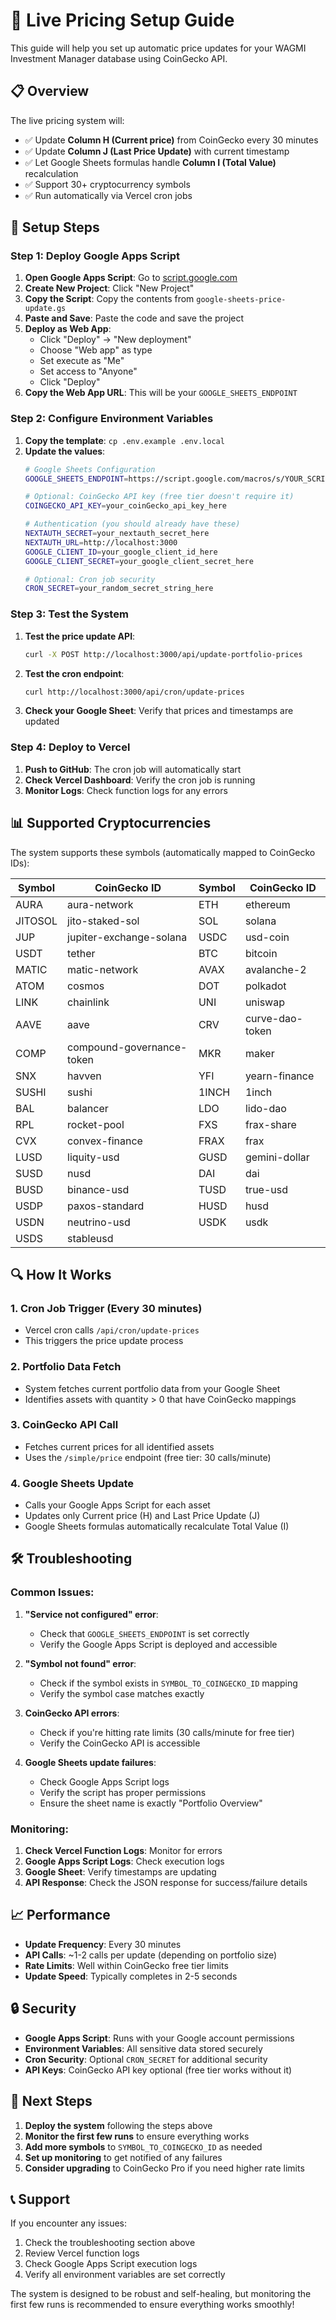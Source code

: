 # 🚀 Live Pricing Setup Guide

This guide will help you set up automatic price updates for your WAGMI Investment Manager database using CoinGecko API.

## 📋 Overview

The live pricing system will:
- ✅ Update **Column H (Current price)** from CoinGecko every 30 minutes
- ✅ Update **Column J (Last Price Update)** with current timestamp
- ✅ Let Google Sheets formulas handle **Column I (Total Value)** recalculation
- ✅ Support 30+ cryptocurrency symbols
- ✅ Run automatically via Vercel cron jobs

## 🔧 Setup Steps

### Step 1: Deploy Google Apps Script

1. **Open Google Apps Script**: Go to [script.google.com](https://script.google.com)
2. **Create New Project**: Click "New Project"
3. **Copy the Script**: Copy the contents from `google-sheets-price-update.gs`
4. **Paste and Save**: Paste the code and save the project
5. **Deploy as Web App**:
   - Click "Deploy" → "New deployment"
   - Choose "Web app" as type
   - Set execute as "Me"
   - Set access to "Anyone"
   - Click "Deploy"
6. **Copy the Web App URL**: This will be your `GOOGLE_SHEETS_ENDPOINT`

### Step 2: Configure Environment Variables

1. **Copy the template**: `cp .env.example .env.local`
2. **Update the values**:
   ```bash
   # Google Sheets Configuration
   GOOGLE_SHEETS_ENDPOINT=https://script.google.com/macros/s/YOUR_SCRIPT_ID/exec
   
   # Optional: CoinGecko API key (free tier doesn't require it)
   COINGECKO_API_KEY=your_coinGecko_api_key_here
   
   # Authentication (you should already have these)
   NEXTAUTH_SECRET=your_nextauth_secret_here
   NEXTAUTH_URL=http://localhost:3000
   GOOGLE_CLIENT_ID=your_google_client_id_here
   GOOGLE_CLIENT_SECRET=your_google_client_secret_here
   
   # Optional: Cron job security
   CRON_SECRET=your_random_secret_string_here
   ```

### Step 3: Test the System

1. **Test the price update API**:
   ```bash
   curl -X POST http://localhost:3000/api/update-portfolio-prices
   ```

2. **Test the cron endpoint**:
   ```bash
   curl http://localhost:3000/api/cron/update-prices
   ```

3. **Check your Google Sheet**: Verify that prices and timestamps are updated

### Step 4: Deploy to Vercel

1. **Push to GitHub**: The cron job will automatically start
2. **Check Vercel Dashboard**: Verify the cron job is running
3. **Monitor Logs**: Check function logs for any errors

## 📊 Supported Cryptocurrencies

The system supports these symbols (automatically mapped to CoinGecko IDs):

| Symbol | CoinGecko ID | Symbol | CoinGecko ID |
|--------|--------------|--------|--------------|
| AURA | aura-network | ETH | ethereum |
| JITOSOL | jito-staked-sol | SOL | solana |
| JUP | jupiter-exchange-solana | USDC | usd-coin |
| USDT | tether | BTC | bitcoin |
| MATIC | matic-network | AVAX | avalanche-2 |
| ATOM | cosmos | DOT | polkadot |
| LINK | chainlink | UNI | uniswap |
| AAVE | aave | CRV | curve-dao-token |
| COMP | compound-governance-token | MKR | maker |
| SNX | havven | YFI | yearn-finance |
| SUSHI | sushi | 1INCH | 1inch |
| BAL | balancer | LDO | lido-dao |
| RPL | rocket-pool | FXS | frax-share |
| CVX | convex-finance | FRAX | frax |
| LUSD | liquity-usd | GUSD | gemini-dollar |
| SUSD | nusd | DAI | dai |
| BUSD | binance-usd | TUSD | true-usd |
| USDP | paxos-standard | HUSD | husd |
| USDN | neutrino-usd | USDK | usdk |
| USDS | stableusd | | |

## 🔍 How It Works

### 1. **Cron Job Trigger** (Every 30 minutes)
- Vercel cron calls `/api/cron/update-prices`
- This triggers the price update process

### 2. **Portfolio Data Fetch**
- System fetches current portfolio data from your Google Sheet
- Identifies assets with quantity > 0 that have CoinGecko mappings

### 3. **CoinGecko API Call**
- Fetches current prices for all identified assets
- Uses the `/simple/price` endpoint (free tier: 30 calls/minute)

### 4. **Google Sheets Update**
- Calls your Google Apps Script for each asset
- Updates only Current price (H) and Last Price Update (J)
- Google Sheets formulas automatically recalculate Total Value (I)

## 🛠️ Troubleshooting

### Common Issues:

1. **"Service not configured" error**:
   - Check that `GOOGLE_SHEETS_ENDPOINT` is set correctly
   - Verify the Google Apps Script is deployed and accessible

2. **"Symbol not found" error**:
   - Check if the symbol exists in `SYMBOL_TO_COINGECKO_ID` mapping
   - Verify the symbol case matches exactly

3. **CoinGecko API errors**:
   - Check if you're hitting rate limits (30 calls/minute for free tier)
   - Verify the CoinGecko API is accessible

4. **Google Sheets update failures**:
   - Check Google Apps Script logs
   - Verify the script has proper permissions
   - Ensure the sheet name is exactly "Portfolio Overview"

### Monitoring:

1. **Check Vercel Function Logs**: Monitor for errors
2. **Google Apps Script Logs**: Check execution logs
3. **Google Sheet**: Verify timestamps are updating
4. **API Response**: Check the JSON response for success/failure details

## 📈 Performance

- **Update Frequency**: Every 30 minutes
- **API Calls**: ~1-2 calls per update (depending on portfolio size)
- **Rate Limits**: Well within CoinGecko free tier limits
- **Update Speed**: Typically completes in 2-5 seconds

## 🔒 Security

- **Google Apps Script**: Runs with your Google account permissions
- **Environment Variables**: All sensitive data stored securely
- **Cron Security**: Optional `CRON_SECRET` for additional security
- **API Keys**: CoinGecko API key optional (free tier works without it)

## 🎯 Next Steps

1. **Deploy the system** following the steps above
2. **Monitor the first few runs** to ensure everything works
3. **Add more symbols** to `SYMBOL_TO_COINGECKO_ID` as needed
4. **Set up monitoring** to get notified of any failures
5. **Consider upgrading** to CoinGecko Pro if you need higher rate limits

## 📞 Support

If you encounter any issues:
1. Check the troubleshooting section above
2. Review Vercel function logs
3. Check Google Apps Script execution logs
4. Verify all environment variables are set correctly

The system is designed to be robust and self-healing, but monitoring the first few runs is recommended to ensure everything works smoothly!
